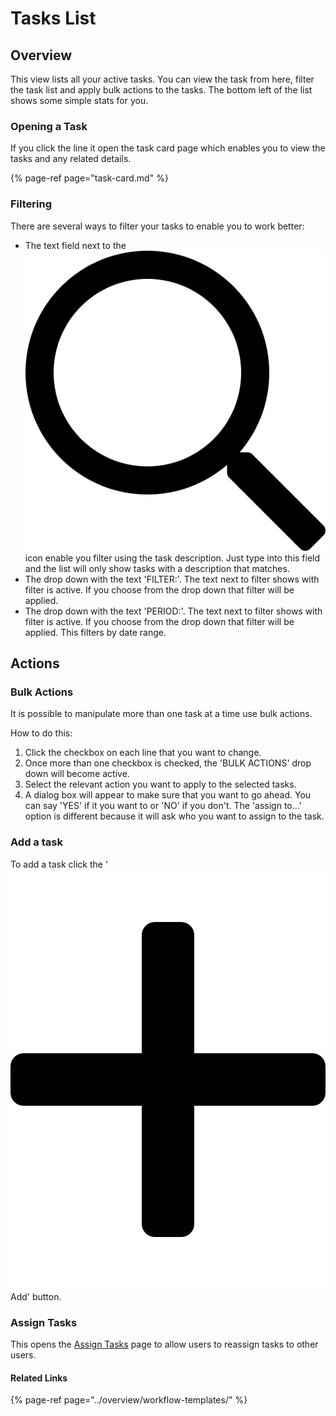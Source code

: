 # Tasks List

## Overview

This view lists all your active tasks. You can view the task from here, filter the task list and apply bulk actions to the tasks. The bottom left of the list shows some simple stats for you.

### Opening a Task

If you click the line it open the task card page which enables you to view the tasks and any related details.

{% page-ref page="task-card.md" %}

### Filtering

There are several ways to filter your tasks to enable you to work better:

* The text field next to the ![](../../.gitbook/assets/search.svg) icon enable you filter using the task description. Just type into this field and the list will only show tasks with a description that matches.
* The drop down with the text 'FILTER:'. The text next to filter shows with filter is active. If you choose from the drop down that filter will be applied.
* The drop down with the text 'PERIOD:'. The text next to filter shows with filter is active. If you choose from the drop down that filter will be applied. This filters by date range.

## Actions

### Bulk Actions

It is possible to manipulate more than one task at a time use bulk actions. 

How to do this:

1. Click the checkbox on each line that you want to change.
2. Once more than one checkbox is checked, the 'BULK ACTIONS' drop down will become active.
3. Select the relevant action you want to apply to the selected tasks.
4. A dialog box will appear to make sure that you want to go ahead. You can say 'YES' if it you want to or 'NO' if you don't. The 'assign to...' option is different because it will ask who you want to assign to the task.

### Add a task

To add a task click the '![](../../.gitbook/assets/plus.svg) Add' button. 

### Assign Tasks

This opens the [Assign Tasks](assign-tasks.md) page to allow users to reassign tasks to other users.



#### Related Links

{% page-ref page="../overview/workflow-templates/" %}

